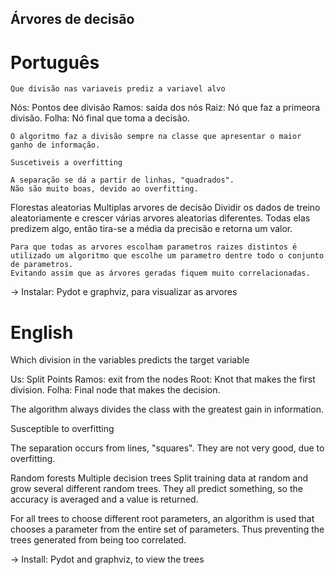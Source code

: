 ## Árvores de decisão

# Português
	Que divisão nas variaveis prediz a variavel alvo 

Nós: Pontos dee divisão
Ramos: saída dos nós
Raiz: Nó que faz a primeora divisão.
Folha: Nó final que toma a decisão.

	O algoritmo faz a divisão sempre na classe que apresentar o maior ganho de informação.

	Suscetiveis a overfitting

	A separação se dá a partir de linhas, "quadrados".
	Não são muito boas, devido ao overfitting.


Florestas aleatorias
	Multiplas arvores de decisão
	Dividir os dados de treino aleatoriamente e crescer várias arvores aleatorias diferentes.
	Todas elas predizem algo, então tira-se a média da precisão e retorna um valor.
	
	Para que todas as arvores escolham parametros raizes distintos é utilizado um algoritmo que escolhe um parametro dentre todo o conjunto de parametros.
	Evitando assim que as árvores geradas fiquem muito correlacionadas.

-> Instalar: Pydot e graphviz, para visualizar as arvores

# English

Which division in the variables predicts the target variable

Us: Split Points
Ramos: exit from the nodes
Root: Knot that makes the first division.
Folha: Final node that makes the decision.

The algorithm always divides the class with the greatest gain in information.

Susceptible to overfitting

The separation occurs from lines, "squares".
They are not very good, due to overfitting.


Random forests
Multiple decision trees
Split training data at random and grow several different random trees.
They all predict something, so the accuracy is averaged and a value is returned.

For all trees to choose different root parameters, an algorithm is used that chooses a parameter from the entire set of parameters.
Thus preventing the trees generated from being too correlated.


-> Install: Pydot and graphviz, to view the trees